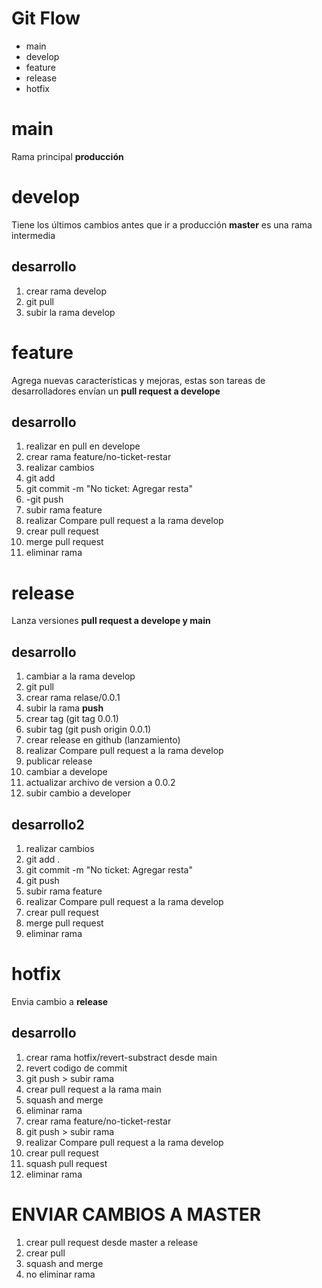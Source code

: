 # Git Flow
 - main
 - develop
 - feature
 - release
 - hotfix
# main
Rama principal **producción**
# develop
Tiene los últimos cambios antes que ir a producción **master** es una rama intermedia
## desarrollo
 1. crear rama develop
 2. git pull
 3. subir la rama develop
# feature
Agrega nuevas características y mejoras,  estas  son tareas de desarrolladores envían un **pull request a develope** 
## desarrollo
 1. realizar en pull en develope
 2. crear rama feature/no-ticket-restar
 3. realizar cambios
 4. git add
 5. git commit -m "No ticket: Agregar resta"
 6. -git push
 7. subir rama feature
 8. realizar Compare pull request a la rama develop
 9. crear pull request
10. merge pull request
11. eliminar rama
# release
Lanza versiones   **pull request a develope y main** 
## desarrollo
 1. cambiar a la rama develop
 2. git pull
 3. crear rama relase/0.0.1
 4. subir la rama **push**
 5. crear tag (git tag 0.0.1)
 6. subir tag (git push origin 0.0.1)
 7. crear release en github (lanzamiento)
 8. realizar Compare pull request a la rama develop
 9. publicar release
10. cambiar a develope
11. actualizar archivo de version a 0.0.2
12. subir cambio a developer
## desarrollo2
1. realizar cambios
2. git add .
3. git commit -m "No ticket: Agregar resta"
4. git push
5. subir rama feature
6. realizar Compare pull request a la rama develop
7. crear pull request
8. merge pull request
9. eliminar rama
# hotfix
Envia cambio a **release**
## desarrollo
 1. crear rama hotfix/revert-substract desde main
 2. revert codigo de commit
 3. git push > subir rama
 4. crear pull request a la rama main
 5. squash and merge
 6. eliminar rama
 7. crear rama feature/no-ticket-restar
 8. git push > subir rama
 9. realizar Compare pull request a la rama develop
 10. crear pull request
 11. squash pull request
 12. eliminar rama
# ENVIAR CAMBIOS A MASTER
 1. crear pull request desde master a release
 2. crear pull
 3. squash and merge
 4. no eliminar rama